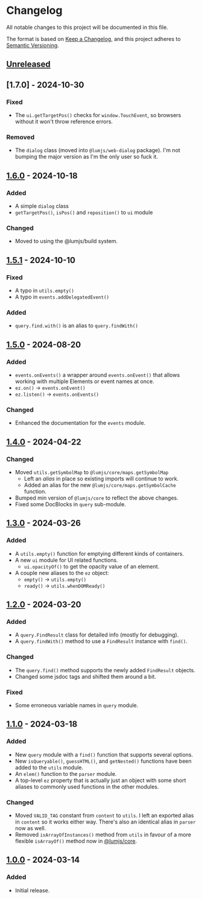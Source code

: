 # Changelog
All notable changes to this project will be documented in this file.

The format is based on [Keep a Changelog](https://keepachangelog.com/en/1.0.0/),
and this project adheres to [Semantic Versioning](https://semver.org/spec/v2.0.0.html).

## [Unreleased]

## [1.7.0] - 2024-10-30
### Fixed
- The `ui.getTargetPos()` checks for `window.TouchEvent`,
  so browsers without it won't throw reference errors.
### Removed
- The `dialog` class (moved into `@lumjs/web-dialog` package).
  I'm not bumping the major version as I'm the only user so fuck it.

## [1.6.0] - 2024-10-18
### Added
- A simple `dialog` class
- `getTargetPos()`, `isPos()` and `reposition()` to `ui` module
### Changed
- Moved to using the @lumjs/build system.

## [1.5.1] - 2024-10-10
### Fixed
- A typo in `utils.empty()`
- A typo in `events.addDelegatedEvent()`
### Added
- `query.find.with()` is an alias to `query.findWith()`

## [1.5.0] - 2024-08-20
### Added
- `events.onEvents()` a wrapper around `events.onEvent()`
  that allows working with multiple Elements or event names at once.
- `ez.on()` → `events.onEvent()`
- `ez.listen()` → `events.onEvents()`
### Changed
- Enhanced the documentation for the `events` module.

## [1.4.0] - 2024-04-22
### Changed
- Moved `utils.getSymbolMap` to `@lumjs/core/maps.getSymbolMap`
  - Left an _alias_ in place so existing imports will continue to work.
  - Added an alias for the new `@lumjs/core/maps.getSymbolCache` function.
- Bumped min version of `@lumjs/core` to reflect the above changes.
- Fixed some DocBlocks in `query` sub-module.

## [1.3.0] - 2024-03-26
### Added
- A `utils.empty()` function for emptying different kinds of containers.
- A new `ui` module for UI related functions.
  - `ui.opacityOf()` to get the opacity value of an element.
- A couple new aliases to the `ez` object:
  - `empty()` → `utils.empty()`
  - `ready()` → `utils.whenDOMReady()`

## [1.2.0] - 2024-03-20
### Added
- A `query.FindResult` class for detailed info (mostly for debugging).
- A `query.findWith()` method to use a `FindResult` instance with `find()`.
### Changed
- The `query.find()` method supports the newly added `FindResult` objects.
- Changed some jsdoc tags and shifted them around a bit.
### Fixed
- Some erroneous variable names in `query` module.

## [1.1.0] - 2024-03-18
### Added
- New `query` module with a `find()` function that supports several options.
- New `isQueryable()`, `guessHTML()`, and `getNested()` functions have been
  added to the `utils` module.
- An `elem()` function to the `parser` module.
- A top-level `ez` property that is actually just an object with some short 
  aliases to commonly used functions in the other modules.
### Changed
- Moved `VALID_TAG` constant from `content` to `utils`.
  I left an exported alias in `content` so it works either way.
  There's also an identical alias in `parser` now as well.
- Removed `isArrayOfInstances()` method from `utils` in favour of a
  more flexible `isArrayOf()` method now in [@lumjs/core].

## [1.0.0] - 2024-03-14
### Added
- Initial release.

[Unreleased]: https://github.com/supernovus/lum.web-core.js/compare/v1.6.0...HEAD
[1.6.0]: https://github.com/supernovus/lum.web-core.js/compare/v1.5.1...v1.6.0
[1.5.1]: https://github.com/supernovus/lum.web-core.js/compare/v1.5.0...v1.5.1
[1.5.0]: https://github.com/supernovus/lum.web-core.js/compare/v1.4.0...v1.5.0
[1.4.0]: https://github.com/supernovus/lum.web-core.js/compare/v1.3.0...v1.4.0
[1.3.0]: https://github.com/supernovus/lum.web-core.js/compare/v1.2.0...v1.3.0
[1.2.0]: https://github.com/supernovus/lum.web-core.js/compare/v1.1.0...v1.2.0
[1.1.0]: https://github.com/supernovus/lum.web-core.js/compare/v1.0.0...v1.1.0
[1.0.0]: https://github.com/supernovus/lum.web-core.js/releases/tag/v1.0.0

[@lumjs/core]: https://github.com/supernovus/lum.core.js
